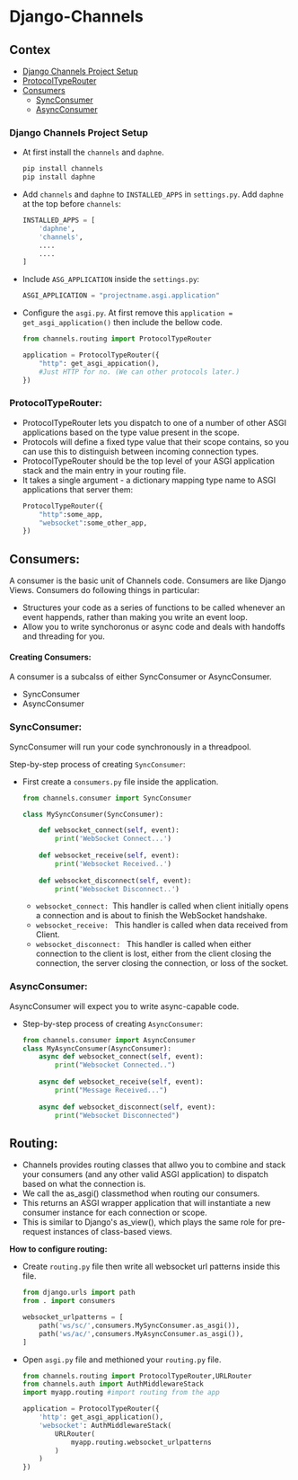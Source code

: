 # Django-Channels

## Contex
- [Django Channels Project Setup](#django-channels-project-setup)
- [ProtocolTypeRouter](#protocoltyperouter)
- [Consumers](#consumers)
    - [SyncConsumer](#syncconsumer)
    - [AsyncConsumer](#asyncconsumer)

### Django Channels Project Setup
- At first install the `channels` and `daphne`.
    ```python
    pip install channels
    pip install daphne
    ```
- Add `channels` and `daphne` to `INSTALLED_APPS` in `settings.py`. Add `daphne` at the top before `channels`:
    ```python
    INSTALLED_APPS = [
        'daphne',
        'channels',
        ....
        ....
    ]
    ```
- Include `ASG_APPLICATION` inside the `settings.py`:
    ```python
    ASGI_APPLICATION = "projectname.asgi.application"
    ```
- Configure the `asgi.py`. At first remove this `application = get_asgi_application()` then include the bellow code.
    ```python
    from channels.routing import ProtocolTypeRouter
    
    application = ProtocolTypeRouter({
        "http": get_asgi_appication(),
        #Just HTTP for no. (We can other protocols later.)
    })
    ```


### **ProtocolTypeRouter:** 
- ProtocolTypeRouter lets you dispatch to one of a number of other ASGI applications based on the type value present in the scope.
- Protocols will define a fixed type value that their scope contains, so you can use this to distinguish between incoming connection types.
- ProtocolTypeRouter should be the top level of your ASGI application stack and the main entry in your routing file.
- It takes a single argument - a dictionary mapping type name to ASGI applications that server them:
    ```python
    ProtocolTypeRouter({
        "http":some_app,
        "websocket":some_other_app,
    })
    ```

## **Consumers:**
A consumer is the basic unit of Channels code. Consumers are like Django Views. Consumers do following things in particular:
- Structures your code as a series of functions to be called whenever an event happends, rather than making you write an event loop.
- Allow you to write synchoronus or async code and deals with handoffs and threading for you.

#### Creating Consumers:
A consumer is a subcalss of either SyncConsumer or AsyncConsumer.
- SyncConsumer
- AsyncConsumer

### **SyncConsumer:**
SyncConsumer will run your code synchronously in a threadpool.

Step-by-step process of creating `SyncConsumer`:
- First create a `consumers.py` file inside the application.
    ```python
    from channels.consumer import SyncConsumer
 
    class MySyncConsumer(SyncConsumer):

        def websocket_connect(self, event):
            print('WebSocket Connect...')
        
        def websocket_receive(self, event):
            print('Websocket Received..')
        
        def websocket_disconnect(self, event):
            print('Websocket Disconnect..')
    ```
    - `websocket_connect: `This handler is called when client initially opens a connection and is about to finish the WebSocket handshake.
    - `websocket_receive: ` This handler is called when data received from Client.
    - `websocket_disconnect: ` This handler is called when either connection to the client is lost, either from the client closing the connection, the server closing the connection, or loss of the socket.

### **AsyncConsumer:**
AsyncConsumer will expect you to write async-capable code.
- Step-by-step process of creating `AsyncConsumer`:
    ```python
    from channels.consumer import AsyncConsumer
    class MyAsyncConsumer(AsyncConsumer):
        async def websocket_connect(self, event):
            print("Websocket Connected..")
        
        async def websocket_receive(self, event):
            print("Message Received...")
        
        async def websocket_disconnect(self, event):
            print("Websocket Disconnected") 
    ```
## Routing:
- Channels provides routing classes that allwo you to combine and stack your consumers (and any other valid ASGI application) to dispatch based on what the connection is.
- We call the as_asgi() classmethod when routing our consumers.
- This returns an ASGI wrapper application that will instantiate a new consumer instance for each connection or scope.
- This is similar to Django's as_view(), which plays the same role for pre-request instances of class-based views.

**How to configure routing:**
- Create `routing.py` file then write all websocket url patterns inside this file.
    ```python
    from django.urls import path
    from . import consumers

    websocket_urlpatterns = [
        path('ws/sc/',consumers.MySyncConsumer.as_asgi()),
        path('ws/ac/',consumers.MyAsyncConsumer.as_asgi()),
    ]
    ```
- Open `asgi.py` file and methioned your `routing.py` file.
    ```python
    from channels.routing import ProtocolTypeRouter,URLRouter
    from channels.auth import AuthMiddlewareStack
    import myapp.routing #import routing from the app

    application = ProtocolTypeRouter({
        'http': get_asgi_application(),
        'websocket': AuthMiddlewareStack( 
            URLRouter(
                myapp.routing.websocket_urlpatterns
            )
        )
    })
    ```